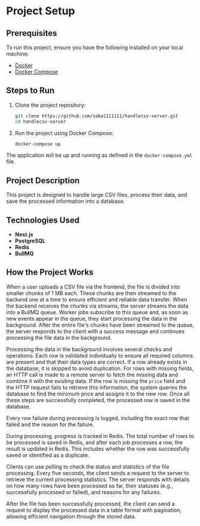 # Project Setup

## Prerequisites

To run this project, ensure you have the following installed on your local machine:

- [Docker](https://www.docker.com/)
- [Docker Compose](https://docs.docker.com/compose/)

## Steps to Run

1. Clone the project repository:

   ```bash
   git clone https://github.com/saba1111111/handlecsv-server.git
   cd handlecsv-server
   ```

2. Run the project using Docker Compose:

   ```bash
   docker-compose up
   ```

The application will be up and running as defined in the `docker-compose.yml` file.

## Project Description

This project is designed to handle large CSV files, process their data, and save the processed information into a database.

## Technologies Used

- **Nest.js**
- **PostgreSQL**
- **Redis**
- **BullMQ**

## How the Project Works

When a user uploads a CSV file via the frontend, the file is divided into smaller chunks of 1 MB each. These chunks are then streamed to the backend one at a time to ensure efficient and reliable data transfer. When the backend receives the chunks via streams, the server streams the data into a BullMQ queue. Worker jobs subscribe to this queue and, as soon as new events appear in the queue, they start processing the data in the background. After the entire file's chunks have been streamed to the queue, the server responds to the client with a success message and continues processing the file data in the background.

Processing the data in the background involves several checks and operations. Each row is validated individually to ensure all required columns are present and that their data types are correct. If a row already exists in the database, it is skipped to avoid duplication. For rows with missing fields, an HTTP call is made to a remote server to fetch the missing data and combine it with the existing data. If the row is missing the `price` field and the HTTP request fails to retrieve this information, the system queries the database to find the minimum price and assigns it to the new row. Once all these steps are successfully completed, the processed row is saved in the database.

Every row failure during processing is logged, including the exact row that failed and the reason for the failure.

During processing, progress is tracked in Redis. The total number of rows to be processed is saved in Redis, and after each job processes a row, the result is updated in Redis. This includes whether the row was successfully saved or identified as a duplicate.

Clients can use polling to check the status and statistics of the file processing. Every five seconds, the client sends a request to the server to retrieve the current processing statistics. The server responds with details on how many rows have been processed so far, their statuses (e.g., successfully processed or failed), and reasons for any failures.

After the file has been successfully processed, the client can send a request to display the processed data in a table format with pagination, allowing efficient navigation through the stored data.
